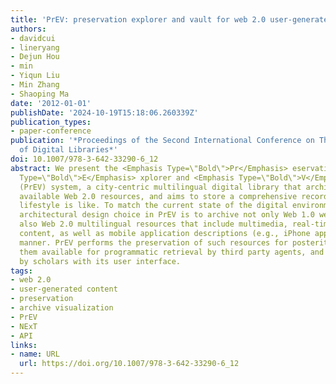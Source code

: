 ```yaml
---
title: 'PrEV: preservation explorer and vault for web 2.0 user-generated content'
authors:
- davidcui
- lineryang
- Dejun Hou
- min
- Yiqun Liu
- Min Zhang
- Shaoping Ma
date: '2012-01-01'
publishDate: '2024-10-19T15:18:06.260339Z'
publication_types:
- paper-conference
publication: '*Proceedings of the Second International Conference on Theory and Practice
  of Digital Libraries*'
doi: 10.1007/978-3-642-33290-6_12
abstract: We present the <Emphasis Type=\"Bold\">Pr</Emphasis> eservation <Emphasis
  Type=\"Bold\">E</Emphasis> xplorer and <Emphasis Type=\"Bold\">V</Emphasis> ault
  (PrEV) system, a city-centric multilingual digital library that archives and makes
  available Web 2.0 resources, and aims to store a comprehensive record of what urban
  lifestyle is like. To match the current state of the digital environment, a key
  architectural design choice in PrEV is to archive not only Web 1.0 web pages, but
  also Web 2.0 multilingual resources that include multimedia, real-time microblog
  content, as well as mobile application descriptions (e.g., iPhone app) in a collaborative
  manner. PrEV performs the preservation of such resources for posterity, and makes
  them available for programmatic retrieval by third party agents, and for exploration
  by scholars with its user interface.
tags:
- web 2.0
- user-generated content
- preservation
- archive visualization
- PrEV
- NExT
- API
links:
- name: URL
  url: https://doi.org/10.1007/978-3-642-33290-6_12
---
```

